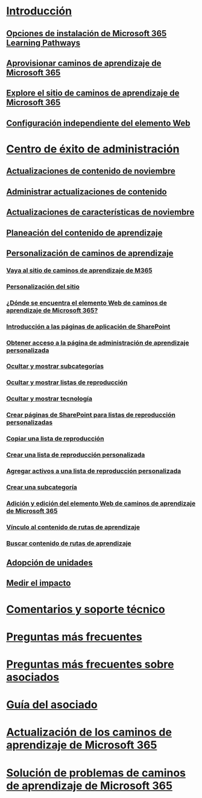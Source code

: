 # [Introducción](index.md)
## [Opciones de instalación de Microsoft 365 Learning Pathways](custom_setupoptions.md)
## [Aprovisionar caminos de aprendizaje de Microsoft 365](custom_provision.md)
## [Explore el sitio de caminos de aprendizaje de Microsoft 365](custom_exploresite.md)
## [Configuración independiente del elemento Web](custom_manualsetup.md)
# [Centro de éxito de administración](custom_successcenter.md)
## [Actualizaciones de contenido de noviembre](custom_contentupdates.md)
## [Administrar actualizaciones de contenido](custom_contentupdatesmanage.md)
## [Actualizaciones de características de noviembre](custom_featureupdates.md)
## [Planeación del contenido de aprendizaje](custom_plancontent.md)
## [Personalización de caminos de aprendizaje](custom_overview.md)
### [Vaya al sitio de caminos de aprendizaje de M365](custom_goto.md)
### [Personalización del sitio](custom_edithelp.md)
### [¿Dónde se encuentra el elemento Web de caminos de aprendizaje de Microsoft 365?](custom_whereiswebpart.md)
### [Introducción a las páginas de aplicación de SharePoint](custom_apppages.md)
### [Obtener acceso a la página de administración de aprendizaje personalizada](custom_accessadmin.md)
### [Ocultar y mostrar subcategorías](custom_hideshowsub.md)
### [Ocultar y mostrar listas de reproducción](custom_hideshowplaylists.md)
### [Ocultar y mostrar tecnología](custom_hideshowtech.md)
### [Crear páginas de SharePoint para listas de reproducción personalizadas](custom_createnewpage.md)
### [Copiar una lista de reproducción](custom_copyplaylist.md)
### [Crear una lista de reproducción personalizada](custom_createnewplaylist.md)
### [Agregar activos a una lista de reproducción personalizada](custom_addassets.md)
### [Crear una subcategoría](custom_createnewcat.md)
### [Adición y edición del elemento Web de caminos de aprendizaje de Microsoft 365](custom_addwebpart.md)
### [Vínculo al contenido de rutas de aprendizaje](custom_linking.md)
### [Buscar contenido de rutas de aprendizaje](custom_search.md)
## [Adopción de unidades](driveadoption.md)
## [Medir el impacto](custom_measureimpact.md)
# [Comentarios y soporte técnico](feedback.md)
# [Preguntas más frecuentes](faq.md)
# [Preguntas más frecuentes sobre asociados](custom_partner.md)
# [Guía del asociado](custom_partnerguide.md)
# [Actualización de los caminos de aprendizaje de Microsoft 365](custom_update.md)
# [Solución de problemas de caminos de aprendizaje de Microsoft 365](custom_troubleshooting.md) 